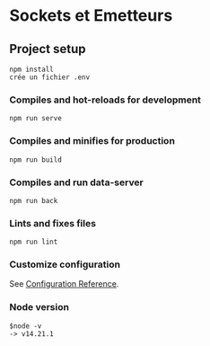 # Sockets et Emetteurs

## Project setup
```
npm install
crée un fichier .env
```

### Compiles and hot-reloads for development
```
npm run serve
```

### Compiles and minifies for production
```
npm run build
```

### Compiles and run data-server
```
npm run back
```

### Lints and fixes files
```
npm run lint
```

### Customize configuration
See [Configuration Reference](https://cli.vuejs.org/config/).

### Node version
```
$node -v 
-> v14.21.1
```